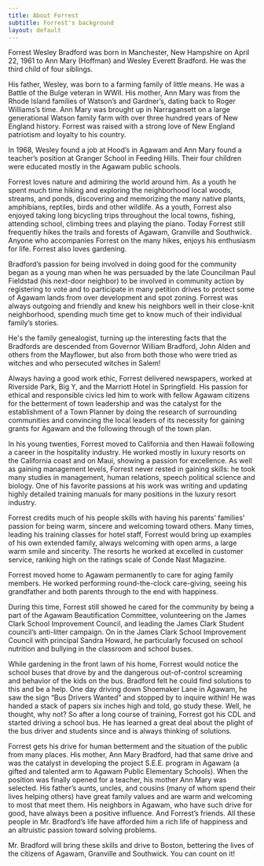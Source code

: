 ```yaml
---
title: About Forrest
subtitle: Forrest's background
layout: default
---
```

Forrest Wesley Bradford was born in Manchester, New Hampshire on April 22, 1961 to Ann Mary (Hoffman) and Wesley Everett Bradford. He was the third child of four siblings.

His father, Wesley, was born to a farming family of little means. He was a Battle of the Bulge veteran in WWII.  His mother, Ann Mary was from the Rhode Island families of Watson’s and Gardner’s, dating back to Roger Williams’s time.  Ann Mary was brought up in Narragansett on a large generational Watson family farm with over three hundred years of New England history.  Forrest was raised with a strong love of New England patriotism and loyalty to his country.

In 1968, Wesley found a job at Hood’s in Agawam and Ann Mary found a teacher’s position at Granger School in Feeding Hills.  Their four children were educated mostly in the Agawam public schools.

Forrest loves nature and admiring the world around him.  As a youth he spent much time hiking and exploring the neighborhood local woods, streams, and ponds, discovering and memorizing the many native plants, amphibians, reptiles, birds and other wildlife.  As a youth, Forrest also enjoyed taking long bicycling trips throughout the local towns, fishing, attending school, climbing trees and playing the piano.  Today Forrest still frequently hikes the trails and forests of Agawam, Granville and Southwick.  Anyone who accompanies Forrest on the many hikes, enjoys his enthusiasm for life.  Forrest also loves gardening.

Bradford’s passion for being involved in doing good for the community began as a young man when he was persuaded by the late Councilman Paul Fieldstad (his next-door neighbor) to be involved in community action by registering to vote and to participate in many petition drives to protect some of Agawam lands from over development and spot zoning.  Forrest was always outgoing and friendly and knew his neighbors well in their close-knit neighborhood, spending much time get to know much of their individual family’s stories.

He's the family genealogist, turning up the interesting facts that the Bradfords are descended from Governor William Bradford, John Alden and others from the Mayflower, but also from both those who were tried as witches and who persecuted witches in Salem!

Always having a good work ethic, Forrest delivered newspapers, worked at Riverside Park, Big Y, and the Marriott Hotel in Springfield.  His passion for ethical and responsible civics led him to work with fellow Agawam citizens for the betterment of town leadership and was the catalyst for the establishment of a Town Planner by doing the research of surrounding communities and convincing the local leaders of its necessity for gaining grants for Agawam and the following through of the town plan.

In his young twenties, Forrest moved to California and then Hawaii following a career in the hospitality industry.  He worked mostly in luxury resorts on the California coast and on Maui, showing a passion for excellence.  As well as gaining management levels, Forrest never rested in gaining skills:  he took many studies in management, human relations, speech political science and biology.  One of his favorite passions at his work was writing and updating highly detailed training manuals for many positions in the luxury resort industry.  

Forrest credits much of his people skills with having his parents’ families’ passion for being warm, sincere and welcoming toward others.  Many times, leading his training classes for hotel staff, Forrest would bring up examples of his own extended family, always welcoming with open arms, a large warm smile and sincerity.  The resorts he worked at excelled in customer service, ranking high on the ratings scale of Conde Nast Magazine.  

Forrest moved home to Agawam permanently to care for aging family members. He worked performing round-the-clock care-giving, seeing his grandfather and both parents through to the end with happiness.  

During this time, Forrest still showed he cared for the community by being a part of the Agawam Beautification Committee, volunteering on the James Clark School Improvement Council, and leading the James Clark Student council’s anti-litter campaign.  On in the James Clark School Improvement Council with principal Sandra Howard, he particularly focused on school nutrition and bullying in the classroom and school buses.  

While gardening in the front lawn of his home, Forrest would notice the school buses that drove by and the dangerous out-of-control screaming and behavior of the kids on the bus.  Bradford felt he could find solutions to this and be a help.  One day driving down Shoemaker Lane in Agawam, he saw the sign “Bus Drivers Wanted” and stopped by to inquire within!  He was handed a stack of papers six inches high and told, go study these.  Well, he thought, why not?  So after a long course of training, Forrest got his CDL and started driving a school bus.  He has learned a great deal about the plight of the bus driver and students since and is always thinking of solutions.

Forrest gets his drive for human betterment and the situation of the public from many places.  His mother, Ann Mary Bradford, had that same drive and was the catalyst in developing the project S.E.E. program in Agawam (a gifted and talented arm to Agawam Public Elementary Schools). When the position was finally opened for a teacher, his mother Ann Mary was selected. His father’s aunts, uncles, and cousins (many of whom spend their lives helping others) have great family values and are warm and welcoming to most that meet them.  His neighbors in Agawam, who have such drive for good, have always been a positive influence.  And Forrest’s friends.  All these people in Mr. Bradford’s life have afforded him a rich life of happiness and an altruistic passion toward solving problems.  

Mr. Bradford will bring these skills and drive to Boston, bettering the lives of the citizens of Agawam, Granville and Southwick. You can count on it!
